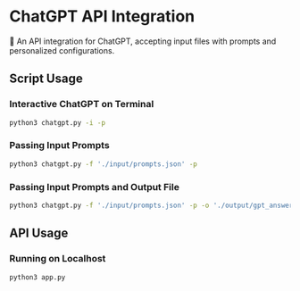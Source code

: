# ChatGPT API Integration
💬 An API integration for ChatGPT, accepting input files with prompts and personalized configurations.

## Script Usage

### Interactive ChatGPT on Terminal
```bash
python3 chatgpt.py -i -p
```

### Passing Input Prompts
```bash
python3 chatgpt.py -f './input/prompts.json' -p
```

### Passing Input Prompts and Output File
```bash
python3 chatgpt.py -f './input/prompts.json' -p -o './output/gpt_answers.json'
```

## API Usage

### Running on Localhost
```bash
python3 app.py
```
